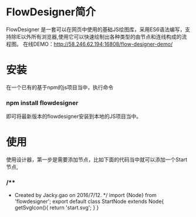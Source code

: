 # FlowDesigner简介
FlowDesigner 是一套可以在网页中使用的基础JS绘图库，采用ES6语法编写，支持除IE以外所有浏览器,使用它可以快速绘制出各种类型的由节点和连线构成的流程图。
在线DEMO：http://58.246.62.194:16808/flow-designer-demo/
#  安装
在一个已有的基于npm的js项目当中，执行命令
### npm install flowdesigner
即可将最新版本的flowdesigner安装到本地的JS项目当中。
# 使用
使用设计器，第一步是需要添加节点，比如下面的代码当中就可以添加一个Start节点,
### /**
 * Created by Jacky.gao on 2016/7/12.
 */
import {Node} from 'flowdesigner';
export default class StartNode extends Node{
    getSvgIcon(){
        return 'start.svg';
    }
}

